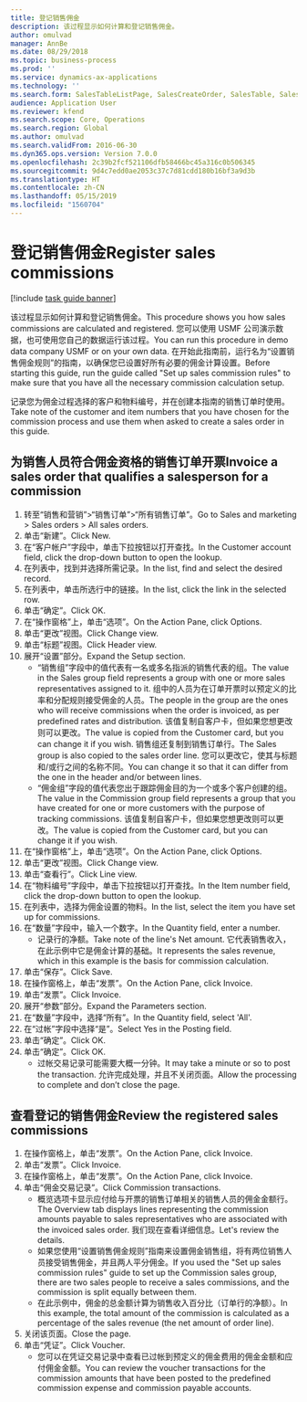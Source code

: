 ```yaml
---
title: 登记销售佣金
description: 该过程显示如何计算和登记销售佣金。
author: omulvad
manager: AnnBe
ms.date: 08/29/2018
ms.topic: business-process
ms.prod: ''
ms.service: dynamics-ax-applications
ms.technology: ''
ms.search.form: SalesTableListPage, SalesCreateOrder, SalesTable, SalesEditLines,  CustInvoiceJournal, CommissionTrans, LedgerTransVoucher
audience: Application User
ms.reviewer: kfend
ms.search.scope: Core, Operations
ms.search.region: Global
ms.author: omulvad
ms.search.validFrom: 2016-06-30
ms.dyn365.ops.version: Version 7.0.0
ms.openlocfilehash: 2c39b2fcf521106dfb58466bc45a316c0b506345
ms.sourcegitcommit: 9d4c7edd0ae2053c37c7d81cdd180b16bf3a9d3b
ms.translationtype: HT
ms.contentlocale: zh-CN
ms.lasthandoff: 05/15/2019
ms.locfileid: "1560704"
---
```

# <a name="register-sales-commissions"></a><span data-ttu-id="e562c-103">登记销售佣金</span><span class="sxs-lookup"><span data-stu-id="e562c-103">Register sales commissions</span></span>

[!include [task guide banner](../../includes/task-guide-banner.md)]

<span data-ttu-id="e562c-104">该过程显示如何计算和登记销售佣金。</span><span class="sxs-lookup"><span data-stu-id="e562c-104">This procedure shows you how sales commissions are calculated and registered.</span></span> <span data-ttu-id="e562c-105">您可以使用 USMF 公司演示数据，也可使用您自己的数据运行该过程。</span><span class="sxs-lookup"><span data-stu-id="e562c-105">You can run this procedure in demo data company USMF or on your own data.</span></span> <span data-ttu-id="e562c-106">在开始此指南前，运行名为“设置销售佣金规则”的指南，以确保您已设置好所有必要的佣金计算设置。</span><span class="sxs-lookup"><span data-stu-id="e562c-106">Before starting this guide, run the guide called "Set up sales commission rules" to make sure that you have all the necessary commission calculation setup.</span></span>

<span data-ttu-id="e562c-107">记录您为佣金过程选择的客户和物料编号，并在创建本指南的销售订单时使用。</span><span class="sxs-lookup"><span data-stu-id="e562c-107">Take note of the customer and item numbers that you have chosen for the commission process and use them when asked to create a sales order in this guide.</span></span>


## <a name="invoice-a-sales-order-that-qualifies-a-salesperson-for-a-commission"></a><span data-ttu-id="e562c-108">为销售人员符合佣金资格的销售订单开票</span><span class="sxs-lookup"><span data-stu-id="e562c-108">Invoice a sales order that qualifies a salesperson for a commission</span></span>
1. <span data-ttu-id="e562c-109">转至“销售和营销”>“销售订单”>“所有销售订单”。</span><span class="sxs-lookup"><span data-stu-id="e562c-109">Go to Sales and marketing > Sales orders > All sales orders.</span></span>
2. <span data-ttu-id="e562c-110">单击“新建”。</span><span class="sxs-lookup"><span data-stu-id="e562c-110">Click New.</span></span>
3. <span data-ttu-id="e562c-111">在“客户帐户”字段中，单击下拉按钮以打开查找。</span><span class="sxs-lookup"><span data-stu-id="e562c-111">In the Customer account field, click the drop-down button to open the lookup.</span></span>
4. <span data-ttu-id="e562c-112">在列表中，找到并选择所需记录。</span><span class="sxs-lookup"><span data-stu-id="e562c-112">In the list, find and select the desired record.</span></span>
5. <span data-ttu-id="e562c-113">在列表中，单击所选行中的链接。</span><span class="sxs-lookup"><span data-stu-id="e562c-113">In the list, click the link in the selected row.</span></span>
6. <span data-ttu-id="e562c-114">单击“确定”。</span><span class="sxs-lookup"><span data-stu-id="e562c-114">Click OK.</span></span>
7. <span data-ttu-id="e562c-115">在“操作窗格”上，单击“选项”。</span><span class="sxs-lookup"><span data-stu-id="e562c-115">On the Action Pane, click Options.</span></span>
8. <span data-ttu-id="e562c-116">单击“更改”视图。</span><span class="sxs-lookup"><span data-stu-id="e562c-116">Click Change view.</span></span>
9. <span data-ttu-id="e562c-117">单击“标题”视图。</span><span class="sxs-lookup"><span data-stu-id="e562c-117">Click Header view.</span></span>
10. <span data-ttu-id="e562c-118">展开“设置”部分。</span><span class="sxs-lookup"><span data-stu-id="e562c-118">Expand the Setup section.</span></span>
    * <span data-ttu-id="e562c-119">“销售组”字段中的值代表有一名或多名指派的销售代表的组。</span><span class="sxs-lookup"><span data-stu-id="e562c-119">The value in the Sales group field represents a group with one or more sales representatives assigned to it.</span></span> <span data-ttu-id="e562c-120">组中的人员为在订单开票时以预定义的比率和分配规则接受佣金的人员。</span><span class="sxs-lookup"><span data-stu-id="e562c-120">The people in the group are the ones who will receive commissions when the order is invoiced, as per predefined rates and distribution.</span></span>   <span data-ttu-id="e562c-121">该值复制自客户卡，但如果您想更改则可以更改。</span><span class="sxs-lookup"><span data-stu-id="e562c-121">The value is copied from the Customer card, but you can change it if you wish.</span></span>  <span data-ttu-id="e562c-122">销售组还复制到销售订单行。</span><span class="sxs-lookup"><span data-stu-id="e562c-122">The Sales group is also copied to the sales order line.</span></span> <span data-ttu-id="e562c-123">您可以更改它，使其与标题和/或行之间的名称不同。</span><span class="sxs-lookup"><span data-stu-id="e562c-123">You can change it so that it can differ from the one in the header and/or between lines.</span></span>  
    * <span data-ttu-id="e562c-124">“佣金组”字段的值代表您出于跟踪佣金目的为一个或多个客户创建的组。</span><span class="sxs-lookup"><span data-stu-id="e562c-124">The value in the Commission group field represents a group that you have created for one or more customers with the purpose of tracking commissions.</span></span>   <span data-ttu-id="e562c-125">该值复制自客户卡，但如果您想更改则可以更改。</span><span class="sxs-lookup"><span data-stu-id="e562c-125">The value is copied from the Customer card, but you can change it if you wish.</span></span>   
11. <span data-ttu-id="e562c-126">在“操作窗格”上，单击“选项”。</span><span class="sxs-lookup"><span data-stu-id="e562c-126">On the Action Pane, click Options.</span></span>
12. <span data-ttu-id="e562c-127">单击“更改”视图。</span><span class="sxs-lookup"><span data-stu-id="e562c-127">Click Change view.</span></span>
13. <span data-ttu-id="e562c-128">单击“查看行”。</span><span class="sxs-lookup"><span data-stu-id="e562c-128">Click Line view.</span></span>
14. <span data-ttu-id="e562c-129">在“物料编号”字段中，单击下拉按钮以打开查找。</span><span class="sxs-lookup"><span data-stu-id="e562c-129">In the Item number field, click the drop-down button to open the lookup.</span></span>
15. <span data-ttu-id="e562c-130">在列表中，选择为佣金设置的物料。</span><span class="sxs-lookup"><span data-stu-id="e562c-130">In the list, select the item you have set up for commissions.</span></span> 
16. <span data-ttu-id="e562c-131">在“数量”字段中，输入一个数字。</span><span class="sxs-lookup"><span data-stu-id="e562c-131">In the Quantity field, enter a number.</span></span>
    * <span data-ttu-id="e562c-132">记录行的净额。</span><span class="sxs-lookup"><span data-stu-id="e562c-132">Take note of the line's Net amount.</span></span> <span data-ttu-id="e562c-133">它代表销售收入，在此示例中它是佣金计算的基础。</span><span class="sxs-lookup"><span data-stu-id="e562c-133">It represents the sales revenue, which in this example is the basis for commission calculation.</span></span>  
17. <span data-ttu-id="e562c-134">单击“保存”。</span><span class="sxs-lookup"><span data-stu-id="e562c-134">Click Save.</span></span>
18. <span data-ttu-id="e562c-135">在操作窗格上，单击“发票”。</span><span class="sxs-lookup"><span data-stu-id="e562c-135">On the Action Pane, click Invoice.</span></span>
19. <span data-ttu-id="e562c-136">单击“发票”。</span><span class="sxs-lookup"><span data-stu-id="e562c-136">Click Invoice.</span></span>
20. <span data-ttu-id="e562c-137">展开“参数”部分。</span><span class="sxs-lookup"><span data-stu-id="e562c-137">Expand the Parameters section.</span></span>
21. <span data-ttu-id="e562c-138">在“数量”字段中，选择“所有”。</span><span class="sxs-lookup"><span data-stu-id="e562c-138">In the Quantity field, select 'All'.</span></span>
22. <span data-ttu-id="e562c-139">在“过帐”字段中选择“是”。</span><span class="sxs-lookup"><span data-stu-id="e562c-139">Select Yes in the Posting field.</span></span>
23. <span data-ttu-id="e562c-140">单击“确定”。</span><span class="sxs-lookup"><span data-stu-id="e562c-140">Click OK.</span></span>
24. <span data-ttu-id="e562c-141">单击“确定”。</span><span class="sxs-lookup"><span data-stu-id="e562c-141">Click OK.</span></span>
    * <span data-ttu-id="e562c-142">过帐交易记录可能需要大概一分钟。</span><span class="sxs-lookup"><span data-stu-id="e562c-142">It may take a minute or so to post the transaction.</span></span> <span data-ttu-id="e562c-143">允许完成处理，并且不关闭页面。</span><span class="sxs-lookup"><span data-stu-id="e562c-143">Allow the processing to complete and don’t close the page.</span></span>  

## <a name="review-the-registered-sales-commissions"></a><span data-ttu-id="e562c-144">查看登记的销售佣金</span><span class="sxs-lookup"><span data-stu-id="e562c-144">Review the registered sales commissions</span></span>
1. <span data-ttu-id="e562c-145">在操作窗格上，单击“发票”。</span><span class="sxs-lookup"><span data-stu-id="e562c-145">On the Action Pane, click Invoice.</span></span>
2. <span data-ttu-id="e562c-146">单击“发票”。</span><span class="sxs-lookup"><span data-stu-id="e562c-146">Click Invoice.</span></span>
3. <span data-ttu-id="e562c-147">在操作窗格上，单击“发票”。</span><span class="sxs-lookup"><span data-stu-id="e562c-147">On the Action Pane, click Invoice.</span></span>
4. <span data-ttu-id="e562c-148">单击“佣金交易记录”。</span><span class="sxs-lookup"><span data-stu-id="e562c-148">Click Commission transactions.</span></span>
    * <span data-ttu-id="e562c-149">概览选项卡显示应付给与开票的销售订单相关的销售人员的佣金金额行。</span><span class="sxs-lookup"><span data-stu-id="e562c-149">The Overview tab displays lines representing the commission amounts payable to sales representatives who are associated with the invoiced sales order.</span></span> <span data-ttu-id="e562c-150">我们现在查看详细信息。</span><span class="sxs-lookup"><span data-stu-id="e562c-150">Let's review the details.</span></span>     
    * <span data-ttu-id="e562c-151">如果您使用“设置销售佣金规则”指南来设置佣金销售组，将有两位销售人员接受销售佣金，并且两人平分佣金。</span><span class="sxs-lookup"><span data-stu-id="e562c-151">If you used the "Set up sales commission rules" guide to set up the Commission sales group, there are two sales people to receive a sales commissions, and the commission is split equally between them.</span></span>  
    * <span data-ttu-id="e562c-152">在此示例中，佣金的总金额计算为销售收入百分比（订单行的净额）。</span><span class="sxs-lookup"><span data-stu-id="e562c-152">In this example, the total amount of the commission is calculated as a percentage of the sales revenue (the net amount of order line).</span></span>   
5. <span data-ttu-id="e562c-153">关闭该页面。</span><span class="sxs-lookup"><span data-stu-id="e562c-153">Close the page.</span></span>
6. <span data-ttu-id="e562c-154">单击“凭证”。</span><span class="sxs-lookup"><span data-stu-id="e562c-154">Click Voucher.</span></span>
    * <span data-ttu-id="e562c-155">您可以在凭证交易记录中查看已过帐到预定义的佣金费用的佣金金额和应付佣金金额。</span><span class="sxs-lookup"><span data-stu-id="e562c-155">You can review the voucher transactions for the commission amounts that have been posted to the predefined commission expense and commission payable accounts.</span></span>  

